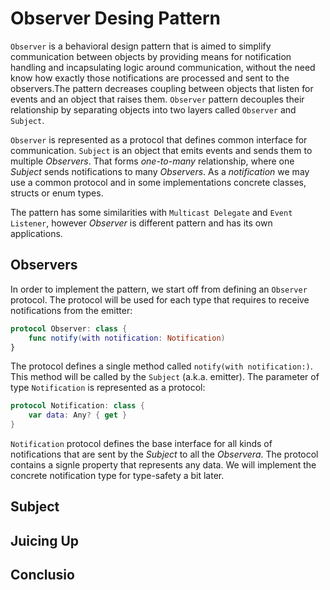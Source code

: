 # Observer Desing Pattern
`Observer` is a behavioral design pattern that is aimed to simplify communication between objects by providing means for notification handling and incapsulating logic around communication, without the need know how exactly those notifications are processed and sent to the observers.The pattern decreases coupling between objects that listen for events and an object that raises them. `Observer` pattern decouples their relationship by separating objects into two layers called `Observer` and `Subject`. 

`Observer` is represented as a protocol that defines common interface for communication. `Subject` is an object that emits events and sends them to multiple *Observers*. That forms *one-to-many* relationship, where one *Subject* sends notifications to many *Observers*. As a *notification* we may use a common protocol and in some implementations concrete classes, structs or enum types. 

The pattern has some similarities with `Multicast Delegate` and `Event Listener`, however *Observer* is different pattern and has its own applications.

## Observers
In order to implement the pattern, we start off from defining an `Observer` protocol. The protocol will be used for each type that requires to receive notifications from the emitter:

```swift
protocol Observer: class {
    func notify(with notification: Notification)
}
```
The protocol defines a single method called `notify(with notification:)`. This method will be called by the `Subject` (a.k.a. emitter). The parameter of type `Notification` is represented as a protocol:

```swift
protocol Notification: class {
    var data: Any? { get }
}
```
`Notification` protocol defines the base interface for all kinds of notifications that are sent by the *Subject* to all the *Observera*. The protocol contains a signle property that represents any data. We will implement the concrete notification type for type-safety a bit later. 

## Subject

## Juicing Up

## Conclusio